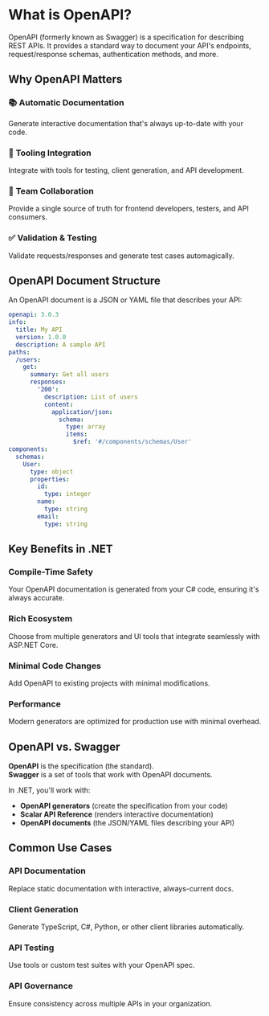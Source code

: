 # What is OpenAPI?

OpenAPI (formerly known as Swagger) is a specification for describing REST APIs. It provides a standard way to document your API's endpoints, request/response schemas, authentication methods, and more.

## Why OpenAPI Matters

### 📚 **Automatic Documentation**

Generate interactive documentation that's always up-to-date with your code.

### 🔧 **Tooling Integration**

Integrate with tools for testing, client generation, and API development.

### 🤝 **Team Collaboration**

Provide a single source of truth for frontend developers, testers, and API consumers.

### ✅ **Validation & Testing**

Validate requests/responses and generate test cases automagically.

## OpenAPI Document Structure

An OpenAPI document is a JSON or YAML file that describes your API:

```yaml
openapi: 3.0.3
info:
  title: My API
  version: 1.0.0
  description: A sample API
paths:
  /users:
    get:
      summary: Get all users
      responses:
        '200':
          description: List of users
          content:
            application/json:
              schema:
                type: array
                items:
                  $ref: '#/components/schemas/User'
components:
  schemas:
    User:
      type: object
      properties:
        id:
          type: integer
        name:
          type: string
        email:
          type: string
```

## Key Benefits in .NET

### **Compile-Time Safety**

Your OpenAPI documentation is generated from your C# code, ensuring it's always accurate.

### **Rich Ecosystem**

Choose from multiple generators and UI tools that integrate seamlessly with ASP.NET Core.

### **Minimal Code Changes**

Add OpenAPI to existing projects with minimal modifications.

### **Performance**

Modern generators are optimized for production use with minimal overhead.

## OpenAPI vs. Swagger

**OpenAPI** is the specification (the standard).  
**Swagger** is a set of tools that work with OpenAPI documents.

In .NET, you'll work with:

- **OpenAPI generators** (create the specification from your code)
- **Scalar API Reference** (renders interactive documentation)
- **OpenAPI documents** (the JSON/YAML files describing your API)

## Common Use Cases

### **API Documentation**

Replace static documentation with interactive, always-current docs.

### **Client Generation**

Generate TypeScript, C#, Python, or other client libraries automatically.

### **API Testing**

Use tools or custom test suites with your OpenAPI spec.

### **API Governance**

Ensure consistency across multiple APIs in your organization.
